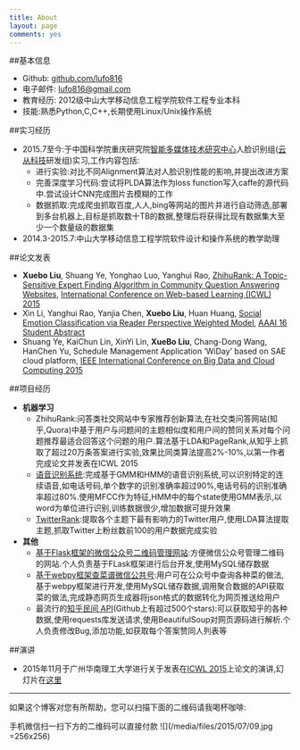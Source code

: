 ```yaml
---
title: About
layout: page
comments: yes
---
```



##基本信息

- Github: [github.com/lufo816](https://github.com/lufo816)
- 电子邮件: [lufo816@gmail.com](mailto:lufo816@gmail.com)
- 教育经历: 2012级中山大学移动信息工程学院软件工程专业本科
- 技能:熟悉Python,C,C++,长期使用Linux/Unix操作系统
	
##实习经历
- 2015.7至今:于中国科学院重庆研究院[智能多媒体技术研究中心](http://www.cigit.cas.cn/jggk/ggkypt/201403/t20140328_4082809.html)人脸识别组([云从科技](http://www.cloudwalk.cn/)研发组)实习,工作内容包括:
	- 进行实验:对比不同Alignment算法对人脸识别性能的影响,并提出改进方案
	- 完善深度学习代码:尝试将PLDA算法作为loss function写入caffe的源代码中.尝试设计CNN完成图片去模糊的工作
	- 数据抓取:完成爬虫抓取百度,人人,bing等网站的图片并进行自动筛选,部署到多台机器上,目标是抓取数十TB的数据,整理后将获得比现有数据集大至少一个数量级的数据集
- 2014.3-2015.7:中山大学移动信息工程学院软件设计和操作系统的教学助理

##论文发表
- **Xuebo Liu**, Shuang Ye, Yonghao Luo, Yanghui Rao, [ZhihuRank: A Topic-Sensitive Expert Finding Algorithm in Community Question Answering Websites](http://lufo.me/docs/ZhihuRank.pdf), [International Conference on Web-based Learning (ICWL) 2015](http://www.cityu.edu.hk/merc/icwl/icwl2015home.htm)
- Xin Li, Yanghui Rao, Yanjia Chen, **Xuebo Liu**, Huan Huang, [Social Emotion Classification via Reader Perspective Weighted Model](http://lufo.me/docs/Social%20Emotion%20Classification%20via%20Reader%20Perspective%20Weighted%20Model.pdf), [AAAI 16 Student Abstract](www.aaai.org/Conferences/AAAI/2016/aaai16studentcall.php)
- Shuang Ye, KaiChun Lin, XinYi Lin, **XueBo Liu**, Chang-Dong Wang, HanChen Yu, Schedule Management Application ‘WiDay’ based on SAE cloud platform, [IEEE International  Conference on Big Data and Cloud Computing 2015](http://www.cybermatics.org/SWC2015/CBD/CBD2015.htm)


##项目经历

- **机器学习**
	- ZhihuRank:问答类社交网站中专家推荐创新算法,在社交类问答网站(知乎,Quora)中基于用户与问题间的主题相似度和用户间的赞同关系对每个问题推荐最适合回答这个问题的用户.算法基于LDA和PageRank,从知乎上抓取了超过20万条答案进行实验,效果比同类算法提高2%-10%,以第一作者完成论文并发表在ICWL 2015
	- [语音识别系统](https://github.com/lufo816/SpeechRecognitionSystem):完成基于GMM和HMM的语音识别系统,可以识别特定的连续语音,如电话号码,单个数字的识别准确率超过90%,电话号码的识别准确率超过80%.使用MFCC作为特征,HMM中的每个state使用GMM表示,以word为单位进行识别,训练数据很少,增加数据可提升效果
	- [TwitterRank](https://github.com/lufo816/TwitterRank):提取各个主题下最有影响力的Twitter用户,使用LDA算法提取主题,抓取Twitter上粉丝数前100的用户数据完成实验
- **其他**
	- [基于Flask框架的微信公众号二维码管理网站](https://github.com/lufo816/WeiXinPublicAccountFollowedByQRAnalysis):方便微信公众号管理二维码的网站.个人负责基于FLask框架进行后台开发,使用MySQL储存数据
	- [基于webpy框架查菜谱微信公共号](https://github.com/lufo816/WeiXinCookbook):用户可在公众号中查询各种菜的做法,基于webpy框架进行开发,使用MySQL储存数据,调用聚合数据的API获取菜的做法,完成静态网页生成器将json格式的数据转化为网页推送给用户
	- 最流行的[知乎民间 API](https://github.com/egrcc/zhihu-python)(Github上有超过500个stars):可以获取知乎的各种数据,使用requests库发送请求,使用BeautifulSoup对网页源码进行解析.个人负责修改Bug,添加功能,如获取每个答案赞同人列表等
	
##演讲

- 2015年11月于广州华南理工大学进行关于发表在[ICWL 2015](http://www.cityu.edu.hk/merc/icwl/icwl2015home.htm)上论文的演讲,幻灯片在[这里](http://lufo.me/docs/pre_icwl_2015.pdf)

-----

如果这个博客对您有所帮助，您可以扫描下面的二维码请我喝杯咖啡:

手机微信扫一扫下方的二维码可以直接付款
![](/media/files/2015/07/09.jpg =256x256) 

